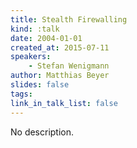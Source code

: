 ```yaml
---
title: Stealth Firewalling
kind: :talk
date: 2004-01-01
created_at: 2015-07-11
speakers:
    - Stefan Wenigmann
author: Matthias Beyer
slides: false
tags:
link_in_talk_list: false
---
```


No description.
